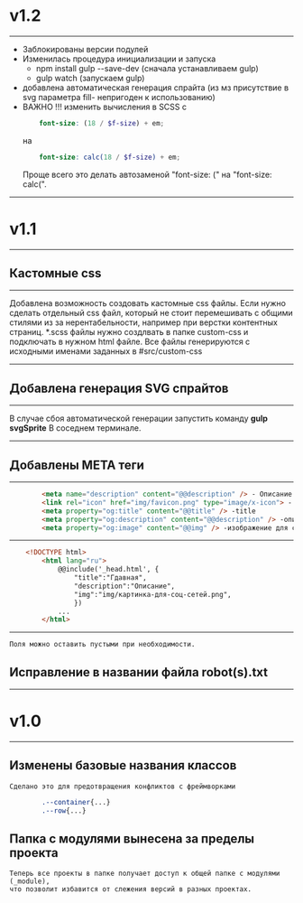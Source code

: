 # v1.2
____________________
- Заблокированы версии подулей
- Изменилась процедура инициализации и запуска
	- npm install gulp --save-dev (сначала устанавливаем gulp)
	- gulp watch (запускаем gulp)
- добавлена автоматическая генерация спрайта (из мз присутствие в svg параметра fill- непригоден к использованию)
- ВАЖНО !!! изменить вычисления в SCSS с 
	```scss
		font-size: (18 / $f-size) + em;
	```
	на
	```scss
		font-size: calc(18 / $f-size) + em;
	```
	Проще всего это делать автозаменой "font-size: (" на "font-size: calc(".
____________________
# v1.1
_____________________
## Кастомные css
_____________________
Добавлена возможность создовать кастомные css файлы.
Если нужно сделать отдельный css файл, который не стоит перемешивать с общими стилями из за нерентабельности, например при верстки контентных страниц.
*.scss файлы нужно создлвать в папке custom-css и подключать в нужном html файле.
Все файлы генерируются с исходными именами заданных в #src/custom-css
_____________________
## Добавлена генерация SVG спрайтов
_____________________
В случае сбоя автоматической генерации запустить команду
**gulp svgSprite**
В соседнем терминале.
_____________________
## Добавлены META теги
_____________________
```html
		<meta name="description" content="@@description" /> - Описание
		<link rel="icon" href="img/favicon.png" type="image/x-icon"> - favicon
		<meta property="og:title" content="@@title" /> -title
		<meta property="og:description" content="@@description" /> -описание для соц сетей
		<meta property="og:image" content="@@img" /> -изображение для соц сетей
```
_____________________
```html
	<!DOCTYPE html>
		<html lang="ru">
			@@include('_head.html', {
				"title":"Гдавная",
				"description":"Описание",
				"img":"img/картинка-для-соц-сетей.png",
				})
			...
		</html>
```
_____________________
 	Поля можно оставить пустыми при необходимости.
## Исправление в названии файла robot(s).txt
_____________________
# v1.0
_____________________
## Изменены базовые названия классов
	Сделано это для предотвращения конфликтов с фреймворками

```css
		.--container{...}
		.--row{...}
```

## Папка с модулями вынесена за пределы проекта
	Теперь все проекты в папке получает доступ к общей папке с модулями (_module), 
	что позволит избавится от слежения версий в разных проектах.
